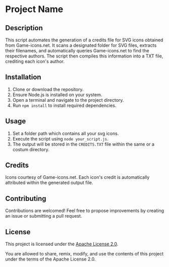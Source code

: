 # Project Name

## Description

This script automates the generation of a credits file for SVG icons obtained from Game-icons.net. It scans a designated folder for SVG files, extracts their filenames, and automatically queries Game-icons.net to find the respective authors. The script then compiles this information into a TXT file, crediting each icon's author.

## Installation

1. Clone or download the repository.
2. Ensure Node.js is installed on your system.
3. Open a terminal and navigate to the project directory.
4. Run `npm install` to install required dependencies.

## Usage

1. Set a folder path which contains all your svg icons.
2. Execute the script using `node your_script.js`.
3. The output will be stored in the `CREDITS.TXT` file within the same or a costum directory.

## Credits

Icons courtesy of Game-icons.net. Each icon's credit is automatically attributed within the generated output file.

## Contributing

Contributions are welcomed! Feel free to propose improvements by creating an issue or submitting a pull request.

## License

This project is licensed under the [Apache License 2.0](https://www.apache.org/licenses/LICENSE-2.0).

You are allowed to share, remix, modify, and use the contents of this project under the terms of the Apache License 2.0.

